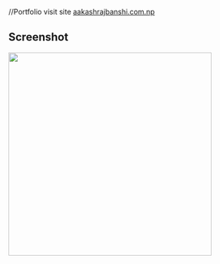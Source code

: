 //Portfolio
visit site [aakashrajbanshi.com.np](aakashrajbanshi.com.np)

## Screenshot
<img height="400" src="https://github.com/aakashx58/portfolio/assets/106716824/f2be86fd-0b95-466a-9168-5996bce2c4d0">

